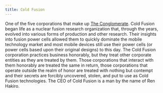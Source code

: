 ```yaml
---
title: Cold Fusion
---
```


One of the five corporations that make up [The Conglomerate](../the_conglomerate).
Cold Fusion began life as a nuclear fusion research organization that, through
the years, evolved into various forms of production and other research. Their
insights into fusion power cells allowed them to quickly dominate the mobile
technology market and most mobile devices still use their power cells (or power
cells based upon their original designs) to this day. The Cold Fusion
corporation practices business honorably, but they treat other corporate
entities as they are treated by them. Those corporations that interact with them
honorably are treated the same in return, those corporations that operate
outside the realm of honor are treated with nothing but contempt and their
secrets are forcibly uncovered, stolen, and put to use as Cold Fusion
technologies. The CEO of Cold Fusion is a man by the name of Ren Hakiro.
